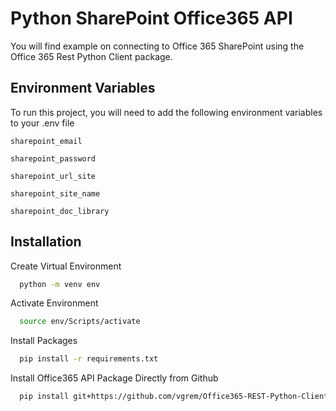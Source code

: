 # Python SharePoint Office365 API
You will find example on connecting to Office 365 SharePoint using the Office 365 Rest Python Client package.

## Environment Variables

To run this project, you will need to add the following environment variables to your .env file

`sharepoint_email`

`sharepoint_password`

`sharepoint_url_site`

`sharepoint_site_name`

`sharepoint_doc_library`


## Installation

Create Virtual Environment  

```bash
  python -m venv env
```

Activate Environment
```bash
  source env/Scripts/activate
```

Install Packages
```bash
  pip install -r requirements.txt
```

Install Office365 API Package Directly from Github
```bash
  pip install git+https://github.com/vgrem/Office365-REST-Python-Client.git#egg=Office365-REST-Python-Client
```

    